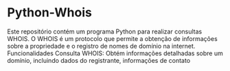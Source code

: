 # Python-Whois
Este repositório contém um programa Python para realizar consultas WHOIS. O WHOIS é um protocolo que permite a obtenção de informações sobre a propriedade e o registro de nomes de domínio na internet.  Funcionalidades Consulta WHOIS: Obtém informações detalhadas sobre um domínio, incluindo dados do registrante, informações de contato
